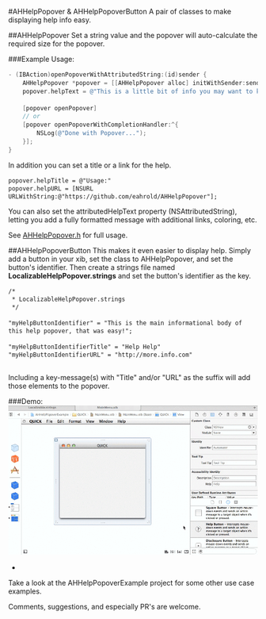 #AHHelpPopover & AHHelpPopoverButton
A pair of classes to make displaying help info easy.

##AHHelpPopover
Set a string value and the popover will auto-calculate the required size for the popover.


###Example Usage:
```Objective-c
- (IBAction)openPopoverWithAttributedString:(id)sender {
    AHHelpPopover *popover = [[AHHelpPopover alloc] initWithSender:sender];
    popover.helpText = @"This is a little bit of info you may want to know";

	[popover openPopover]
	// or 
	[popover openPopoverWithCompletionHandler:^{
        NSLog(@"Done with Popover...");
    }];
}
```
In addition you can set a title or a link for the help.
```
popover.helpTitle = @"Usage:"
popover.helpURL = [NSURL URLWithString:@"https://github.com/eahrold/AHHelpPopover"];
```

You can also set the attributedHelpText property (NSAttributedString), letting you add a fully formatted message with additional links, coloring, etc.

See [AHHelpPopover.h](AHHelpPopover/AHHelpPopover.h) for full usage.

##AHHelpPopoverButton
This makes it even easier to display help. Simply add a button in your xib, set the class to AHHelpPopover, and set the button's identifier. Then create a strings file named **LocalizableHelpPopover.strings** and set the button's identifier as the key.
```
/* 
 * LocalizableHelpPopover.strings
 */
 
"myHelpButtonIdentifier" = "This is the main informational body of this help popover, that was easy!";

"myHelpButtonIdentifierTitle" = "Help Help"
"myHelpButtonIdentifierURL" = "http://more.info.com"


```

Including a key-message(s) with "Title" and/or "URL" as the suffix will add those elements to the popover.

###Demo:
![demo]

-

Take a look at the AHHelpPopoverExample project for some other use case examples.

Comments, suggestions, and especially PR's are welcome.

[demo]: media/button_demo.gif "Demo Video"